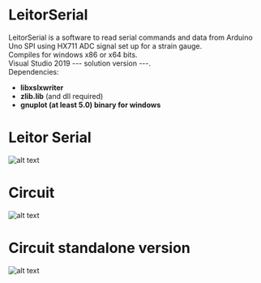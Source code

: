 # LeitorSerial
LeitorSerial is a software to read serial commands and data from Arduino Uno SPI using HX711 ADC signal set up for a strain gauge.  
Compiles for windows x86 or x64 bits.  
Visual Studio 2019 --- solution version ---.  
Dependencies:  
- **libxslxwriter**  
- **zlib.lib** (and dll required)  
- **gnuplot (at least 5.0) binary for windows** 
# Leitor Serial
![alt text](https://i.ibb.co/MscCJZq/programa-print.png)
# Circuit
![alt text](https://i.ibb.co/2vHDhvK/circuit.png)
# Circuit standalone version
![alt text](https://i.ibb.co/c6T68kY/circuit-standalone.png)
